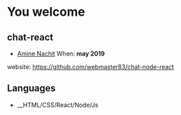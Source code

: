 # You welcome
## chat-react
* [Amine Nachit](https://github.com/webmaster83)
When: **may 2019**

website: https://github.com/webmaster83/chat-node-react

## Languages
* __HTML/CSS/React/Node/Js

